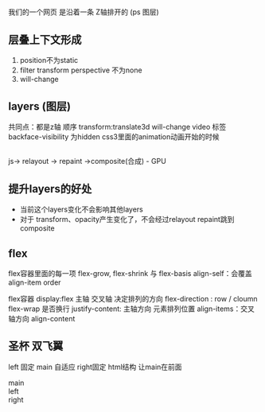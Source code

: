 ## 
我们的一个网页 是沿着一条 Z轴排开的 (ps 图层)

## 层叠上下文形成
 1. position不为static
 2. filter transform perspective 不为none
 3. will-change 

 ## layers (图层)
 共同点：都是z轴 顺序
 transform:translate3d
 will-change
 video 标签
 backface-visibility 为hidden
 css3里面的animation动画开始的时候

## 
js-> relayout -> repaint ->composite(合成) - GPU


## 提升layers的好处
- 当前这个layers变化不会影响其他layers
- 对于 transform、opacity产生变化了，不会经过relayout repaint跳到composite 

## flex 
flex容器里面的每一项
flex-grow, flex-shrink 与 flex-basis
align-self：会覆盖align-item
order 

flex容器
display:flex
主轴 交叉轴 决定排列的方向
flex-direction : row / cloumn
flex-wrap 是否换行
justify-content: 主轴方向 元素排列位置
align-items：交叉轴方向 
align-content 

## 圣杯 双飞翼
left 固定 main 自适应 right固定
html结构 让main在前面
<div>main</div>
<div>left</div>
<div>right</div>
